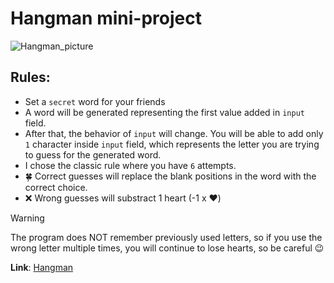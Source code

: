 # Hangman mini-project

![Hangman_picture](http://datagenetics.com/blog/april12012/hangmand.jpg)

## Rules:

- Set a `secret` word for your friends
- A word will be generated representing the first value added in `input` field.
- After that, the behavior of `input` will change. You will be able to add only `1` character inside `input` field, which represents the letter you are trying to guess for the generated word.
- I chose the classic rule where you have `6` attempts.
- 🍀 Correct guesses will replace the blank positions in the word with the correct choice.
- ❌ Wrong guesses will substract 1 heart (-1 x ♥️)

> [!WARNING]
> The program does NOT remember previously used letters, so if you use the wrong letter multiple times, you will continue to lose hearts, so be careful 😉

**Link**: [Hangman](https://loghindev.github.io/hangman/)
